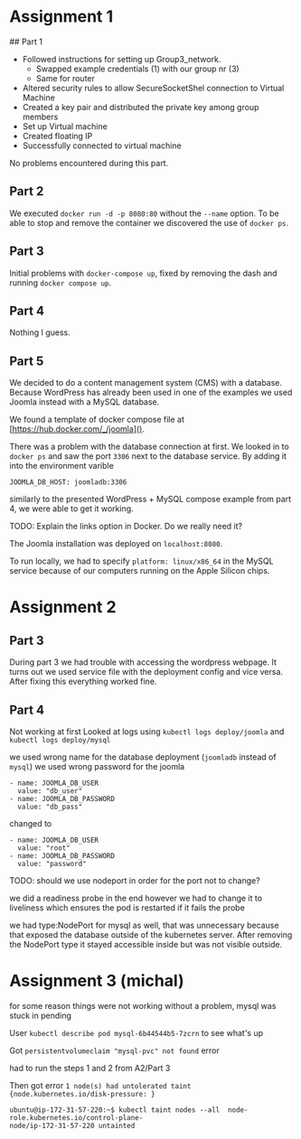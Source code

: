 # Assignment 1

## Part 1

- Followed instructions for setting up Group3_network.
  - Swapped example credentials (1) with our group nr (3)
  - Same for router
- Altered security rules to allow SecureSocketShel connection to Virtual Machine
- Created a key pair and distributed the private key among group members
- Set up Virtual machine
- Created floating IP
- Successfully connected to virtual machine

No problems encountered during this part.

## Part 2

We executed `docker run -d -p 8080:80` without the `--name` option. To be able to stop and
remove the container we discovered the use of `docker ps`.

## Part 3

Initial problems with `docker-compose up`, fixed by removing the dash and running `docker compose up`.

## Part 4

Nothing I guess.

## Part 5

We decided to do a content management system (CMS) with a database. Because WordPress has already been used in one of the examples we used Joomla instead with a MySQL database.

We found a template of docker compose file at [https://hub.docker.com/_/joomla]().

There was a problem with the database connection at first. We looked in to `docker ps` and saw the port `3306` next to the database service. By adding it into the environment varible
```
JOOMLA_DB_HOST: joomladb:3306
```
similarly to the presented WordPress + MySQL compose example from part 4, we were able to get it working.

TODO: Explain the links option in Docker. Do we really need it?

The Joomla installation was deployed on `localhost:8080`.

To run locally, we had to specify `platform: linux/x86_64` in the MySQL service because of our computers running on the Apple Silicon chips.

# Assignment 2

## Part 3
During part 3 we had trouble with accessing the wordpress webpage. It turns out we used service file with the deployment config and vice versa. After fixing this everything worked fine.

## Part 4

Not working at first
Looked at logs using `kubectl logs deploy/joomla` and `kubectl logs deploy/mysql`

we used wrong name for the database deployment (`joomladb` instead of `mysql`)
we used wrong password for the joomla
```
- name: JOOMLA_DB_USER
  value: "db_user"
- name: JOOMLA_DB_PASSWORD
  value: "db_pass"
```

changed to
```
- name: JOOMLA_DB_USER
  value: "root"
- name: JOOMLA_DB_PASSWORD
  value: "password"
```

TODO: should we use nodeport in order for the port not to change?


we did a readiness probe in the end
however we had to change it to liveliness which ensures the pod is restarted if it fails the probe


we had type:NodePort for mysql as well, that was unnecessary because that exposed the database outside of the kubernetes server. After removing the NodePort type it stayed accessible inside but was not visible outside.



# Assignment 3 (michal)

for some reason things were not working without a problem, mysql was stuck in pending

User `kubectl describe pod mysql-6b44544b5-7zcrn` to see what's up

Got `persistentvolumeclaim "mysql-pvc" not found` error

had to run the steps 1 and 2 from A2/Part 3

Then got error `1 node(s) had untolerated taint {node.kubernetes.io/disk-pressure: }`

```
ubuntu@ip-172-31-57-220:~$ kubectl taint nodes --all  node-role.kubernetes.io/control-plane-
node/ip-172-31-57-220 untainted
```


